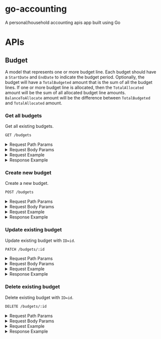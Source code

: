 # go-accounting
A personal/household accounting apis app built using Go

# APIs

## Budget

A model that represents one or more budget line. Each budget should have a `StartDate` and `EndDate` to indicate the budget period.
Optionally, the budget will have a `TotalBudgeted` amount that is the sum of all the budget lines. If one or more budget line is
allocated, then the `TotalAllocated` amount will be the sum of all allocated budget line amounts. `BalanceToAllocate` amount will
be the difference between `TotalBudgeted` and `TotalAllocated` amount.

### Get all budgets

Get all existing budgets.

```bash
GET /budgets
```

<details><summary>
Request Path Params
</summary>

N/A
</details>

<details><summary>
Request Body Params
</summary>

N/A
</details>

<details><summary>
Request Example
</summary>

```bash
curl http://localhost:9090/budgets
```
</details>

<details><summary>
Response Example
</summary>

```json
{
    "data": [
        {
            "id": 2,
            "startDate": "2023-01-01T08:00:00+08:00",
            "endDate": "2023-02-01T07:59:59+08:00",
            "totalBudgeted": 0,
            "totalAllocated": 0,
            "balanceToAllocate": 0,
            "createdAt": "2023-07-26T12:48:10.316942+08:00",
            "updatedAt": "2023-07-26T12:48:10.316942+08:00"
        }
    ]
}
```
</details>

### Create new budget

Create a new budget.

```bash
POST /budgets
```

<details><summary>
Request Path Params
</summary>

N/A
</details>

<details><summary>
Request Body Params
</summary>

| name | type | example |
| --- | --- | --- |
| startDate | timestamp | 2023-01-01T00:00:00Z |
| endDate | timestamp | 2023-01-01T00:00:00Z |
</details>

<details><summary>
Request Example
</summary>

```bash
curl -d '{"startDate":"2023-01-01T00:00:00Z","endDate":"2023-01-31T23:59:59Z"}' -H "Content-Type: application/json" -X POST http://localhost:9090/budgets
```
</details>

<details><summary>
Response Example
</summary>

```json
{
    "data": {
        "id": 2,
        "startDate": "2023-01-01T08:00:00+08:00",
        "endDate": "2023-02-01T07:59:59+08:00",
        "totalBudgeted": 0,
        "totalAllocated": 0,
        "balanceToAllocate": 0,
        "createdAt": "2023-07-26T12:48:10.316942+08:00",
        "updatedAt": "2023-07-26T12:48:10.316942+08:00"
    }
}
```
</details>

### Update existing budget

Update existing budget with `ID=id`.

```bash
PATCH /budgets/:id
```

<details><summary>
Request Path Params
</summary>

| name | type | example |
| --- | --- | --- |
| id | string | 3 |
</details>

<details><summary>
Request Body Params
</summary>

| name | type | example |
| --- | --- | --- |
| startDate | timestamp | 2023-01-01T00:00:00Z |
| endDate | timestamp | 2023-01-01T00:00:00Z |
| totalBudgeted | numeric | 4000 |
| totalAllocated | numeric | 2048 |
| balanceToAllocate | numeric | 1952 |
</details>

<details><summary>
Request Example
</summary>

```bash
curl -d '{"totalBudgeted":4000}' -H "Content-Type: application/json" -X PATCH http://localhost:9090/budgets/3
```
</details>

<details><summary>
Response Example
</summary>

```json
{
    "data": {
        "id": 3,
        "startDate": "2023-01-01T08:00:00+08:00",
        "endDate": "2023-02-01T07:59:59+08:00",
        "totalBudgeted": 4000,
        "totalAllocated": 0,
        "balanceToAllocate": 0,
        "createdAt": "2023-07-26T12:48:10.316942+08:00",
        "updatedAt": "2023-07-26T12:48:10.316942+08:00"
    }
}
```
</details>

### Delete existing budget

Delete existing budget with `ID=id`.

```bash
DELETE /budgets/:id
```

<details><summary>
Request Path Params
</summary>

| name | type | example |
| --- | --- | --- |
| id | string | 3 |
</details>

<details><summary>
Request Body Params
</summary>

N/A
</details>

<details><summary>
Request Example
</summary>

```bash
curl -X DELETE http://localhost:9090/budgets/1
```
</details>

<details><summary>
Response Example
</summary>

```json
{
    "data": true
}
```
</details>